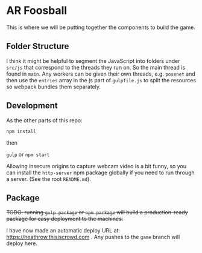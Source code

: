 # AR Foosball

This is where we will be putting together the components to build the game.

## Folder Structure

I think it might be helpful to segment the JavaScript into folders under `src/js` that correspond to the threads they run on.
So the main thread is found in `main`. Any workers can be given their own threads, e.g. `posenet` and then use the `entries` array in the js part of `gulpfile.js` to split the resources so webpack bundles them separately.

## Development

As the other parts of this repo:

`npm install`

then

`gulp` or `npm start`

Allowing insecure origins to capture webcam video is a bit funny, so you can install the `http-server` npm package globally if you need to run through a server. (See the root `README.md`).

## Package

<del>TODO: running `gulp package` or `npm package` will build a production-ready package for easy deployment to the machines.</del>

I have now made an automatic deploy URL at: https://heathrow.thisiscrowd.com . Any pushes to the `game` branch will deploy here.